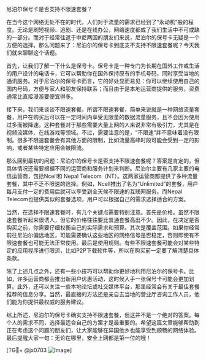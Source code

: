 尼泊尔保号卡是否支持不限速套餐？

在当今这个网络无处不在的时代，人们对于流量的需求已经到了“永动机”般的程度。无论是刷短视频、追剧、还是在线办公，网络速度都成了我们生活中不可或缺的一部分。而对于经常往返于中尼两国的朋友们来说，尼泊尔的保号卡无疑是一个方便的选择。那么问题来了：尼泊尔的保号卡到底支不支持不限速套餐呢？今天我们就来聊聊这个话题。

首先，让我们了解一下什么是保号卡。保号卡是一种专门为长期在国外工作或生活的用户设计的电话卡，它可以帮助你在国外保持原有的手机号码，同时享受当地的通讯服务。对于尼泊尔的保号卡而言，它的好处显而易见：你可以继续使用自己的国内号码，方便与家人和朋友保持联系；而且由于是本地运营商提供的服务，资费通常比直接漫游要便宜得多。

接下来，我们来谈谈不限速套餐。所谓不限速套餐，简单来说就是一种网络流量套餐，用户在购买后可以在一定时间内享受无限量的数据流量服务，且不会因为使用过多而被降速。这种套餐对于那些需要大量上网的人来说非常有吸引力，尤其是在视频流媒体、在线游戏等领域。不过，需要注意的是，“不限速”并不意味着没有限制。很多不限速套餐会有其他方面的限制，比如流量高峰时段可能会受到一定的影响，或者某些特定应用会被限流。

那么回到最初的问题：尼泊尔的保号卡是否支持不限速套餐呢？答案是肯定的，但具体情况还需要根据不同的运营商和服务计划来判断。尼泊尔主要有几家主要的电信运营商，包括Ncell和 Nepal Telecom（NT）。这两家运营商都提供了多种流量套餐，其中不乏不限速的选择。例如，Ncell推出了名为“Unlimited”的套餐，用户每月支付一定的费用后就可以享受到全天候不限速的互联网服务。而Nepal Telecom也提供类似的套餐选项，用户可以根据自己的需求选择适合的方案。

当然，在选择不限速套餐时，有几个关键点需要特别注意。首先是价格。虽然不限速套餐听起来很诱人，但它的价格往往要比普通套餐高出不少。因此，在决定是否购买之前，你需要仔细权衡自己的实际需求和预算。其次是覆盖范围。如果你经常前往尼泊尔偏远地区，可能需要确认这些地区的网络信号是否稳定，否则即使有不限速套餐也可能无法正常使用。最后是使用规则。有些不限速套餐可能会对某些特定的应用程序进行限流，比如P2P下载软件等，所以在购买前一定要了解清楚具体条款。

除了上述几点之外，还有一些小技巧可以帮助你更好地利用尼泊尔的保号卡。比如，许多运营商都会推出新用户优惠活动，这时候入手一张保号卡可能会更加划算。此外，还可以关注一些本地论坛或社交媒体平台，那里经常会有关于最佳套餐推荐的信息分享。当然，最直接的方法还是亲自去当地的营业厅咨询工作人员，他们能为你提供最权威的服务建议。

综上所述，尼泊尔的保号卡确实支持不限速套餐，但这并不是一个绝对的答案。每个人的需求不同，选择最适合自己的方案才是最重要的。希望这篇文章能够帮助到正在考虑这个问题的朋友们，让大家能够在异国他乡也能享受到顺畅的网络体验。最后提醒大家一句：无论在哪里，安全上网都是第一位的哦！

[TG💪+ @jx0703 ![Image](https://github.com/user-attachments/assets/dbca1d08-cadb-493c-b0ec-ad6f7a83f270)]